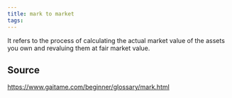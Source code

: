 ```yaml
---
title: mark to market
tags: 
---
```


It refers to the process of calculating the actual market value of the assets you own and revaluing them at fair market value.

## Source
https://www.gaitame.com/beginner/glossary/mark.html